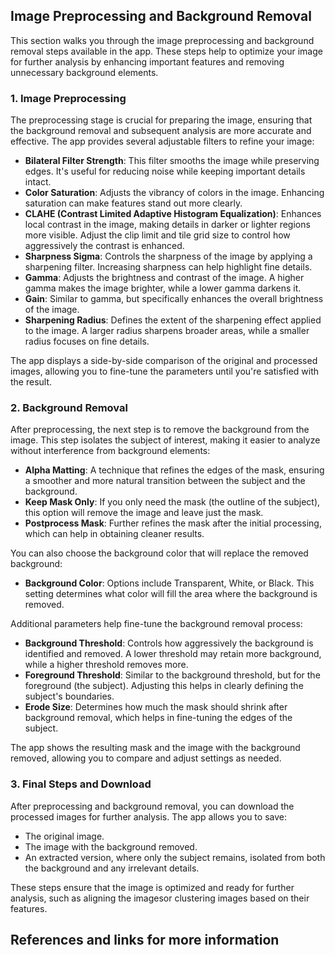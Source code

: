 ## Image Preprocessing and Background Removal

This section walks you through the image preprocessing and background removal steps available in the app. These steps help to optimize your image for further analysis by enhancing important features and removing unnecessary background elements.

### 1. Image Preprocessing
The preprocessing stage is crucial for preparing the image, ensuring that the background removal and subsequent analysis are more accurate and effective. The app provides several adjustable filters to refine your image:

- **Bilateral Filter Strength**: This filter smooths the image while preserving edges. It's useful for reducing noise while keeping important details intact.
- **Color Saturation**: Adjusts the vibrancy of colors in the image. Enhancing saturation can make features stand out more clearly.
- **CLAHE (Contrast Limited Adaptive Histogram Equalization)**: Enhances local contrast in the image, making details in darker or lighter regions more visible. Adjust the clip limit and tile grid size to control how aggressively the contrast is enhanced.
- **Sharpness Sigma**: Controls the sharpness of the image by applying a sharpening filter. Increasing sharpness can help highlight fine details.
- **Gamma**: Adjusts the brightness and contrast of the image. A higher gamma makes the image brighter, while a lower gamma darkens it.
- **Gain**: Similar to gamma, but specifically enhances the overall brightness of the image.
- **Sharpening Radius**: Defines the extent of the sharpening effect applied to the image. A larger radius sharpens broader areas, while a smaller radius focuses on fine details.

The app displays a side-by-side comparison of the original and processed images, allowing you to fine-tune the parameters until you're satisfied with the result.

### 2. Background Removal
After preprocessing, the next step is to remove the background from the image. This step isolates the subject of interest, making it easier to analyze without interference from background elements:

- **Alpha Matting**: A technique that refines the edges of the mask, ensuring a smoother and more natural transition between the subject and the background.
- **Keep Mask Only**: If you only need the mask (the outline of the subject), this option will remove the image and leave just the mask.
- **Postprocess Mask**: Further refines the mask after the initial processing, which can help in obtaining cleaner results.

You can also choose the background color that will replace the removed background:

- **Background Color**: Options include Transparent, White, or Black. This setting determines what color will fill the area where the background is removed.

Additional parameters help fine-tune the background removal process:

- **Background Threshold**: Controls how aggressively the background is identified and removed. A lower threshold may retain more background, while a higher threshold removes more.
- **Foreground Threshold**: Similar to the background threshold, but for the foreground (the subject). Adjusting this helps in clearly defining the subject's boundaries.
- **Erode Size**: Determines how much the mask should shrink after background removal, which helps in fine-tuning the edges of the subject.

The app shows the resulting mask and the image with the background removed, allowing you to compare and adjust settings as needed.

### 3. Final Steps and Download
After preprocessing and background removal, you can download the processed images for further analysis. The app allows you to save:

- The original image.
- The image with the background removed.
- An extracted version, where only the subject remains, isolated from both the background and any irrelevant details.

These steps ensure that the image is optimized and ready for further analysis, such as aligning the imagesor clustering images based on their features.

## References and links for more information
